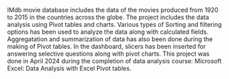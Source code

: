 IMdb movie database includes the data of the movies produced from 1920 to 2015 in the countries across the globe. 
The project includes the data analysis using Pivot tables and charts. 
Various types of Sorting and filtering options has been used to analyze the data along with calculated fields. 
Aggregatation and summarization of data has also been done during the making of Pivot tables.
In the dashboard, slicers has been inserted for answering selective questions along with pivot charts. 
This project was done in April 2024 during the completion of data analysis course: Microsoft Excel: Data Analysis with Excel Pivot tables. 
